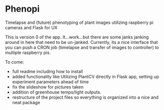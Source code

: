 # Phenopi
Timelapse and (future) phenotyping of plant images utilizing raspberry pi cameras and Flask for UX

This is version 0 of the app.  It...work...but there are some janks janking around in here that need to be un-janked.  Currently, its a nice interface that you can push a CRON job (timelapse and transfer of images to controller) to multiple raspberry pis.  

To come:

- full readme including how to install
- added functionality like Utilizing PlantCV directly in Flask app, setting up experiment parameters ahead of time
- fix the slideshow for pictures taken
- addition of greenhouse temps/light outputs.
- restructure of the project files so everything is organized into a nice and neat package
